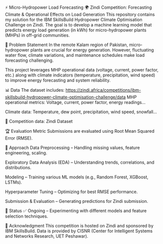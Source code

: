 ⚡ Micro-Hydropower Load Forecasting
🌍 Zindi Competition: Forecasting Climate & Operational Effects on Load Generation
This repository contains my solution for the IBM SkillsBuild Hydropower Climate Optimisation Challenge on Zindi. The goal is to develop a machine learning model that predicts energy load generation (in kWh) for micro-hydropower plants (MHPs) in off-grid communities.

📌 Problem Statement
In the remote Kalam region of Pakistan, micro-hydropower plants are crucial for energy generation. However, fluctuating water flow, climate variations, and maintenance schedules make load forecasting challenging.

This project leverages MHP operational data (voltage, current, power factor, etc.) along with climate indicators (temperature, precipitation, wind speed) to improve energy forecasting and system reliability.

📊 Data
The dataset includes:
https://zindi.africa/competitions/ibm-skillsbuild-hydropower-climate-optimisation-challenge/data
MHP operational metrics: Voltage, current, power factor, energy readings...

Climate data: Temperature, dew point, precipitation, wind speed, snowfall...

🔗 Competition data: Zindi Dataset

🏆 Evaluation Metric
Submissions are evaluated using Root Mean Squared Error (RMSE).

🚀 Approach
Data Preprocessing – Handling missing values, feature engineering, scaling.

Exploratory Data Analysis (EDA) – Understanding trends, correlations, and distributions.

Modeling – Training various ML models (e.g., Random Forest, XGBoost, LSTMs).

Hyperparameter Tuning – Optimizing for best RMSE performance.

Submission & Evaluation – Generating predictions for Zindi submission.

📌 Status
✅ Ongoing – Experimenting with different models and feature selection techniques.

📢 Acknowledgment
This competition is hosted on Zindi and sponsored by IBM SkillsBuild. Data is provided by CISNR (Center for Intelligent Systems and Networks Research, UET Peshawar).
